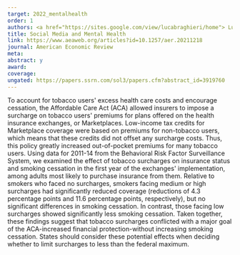 ```yaml
---
target: 2022_mentalhealth
order: 1
authors: <a href="https://sites.google.com/view/lucabraghieri/home"> Luca Braghieri </a> and <a href="https://alexeymakarin.github.io/"> Alexey Makarin </a>
title: Social Media and Mental Health 
link: https://www.aeaweb.org/articles?id=10.1257/aer.20211218
journal: American Economic Review 
meta: 
abstract: y
award: 
coverage: 
ungated: https://papers.ssrn.com/sol3/papers.cfm?abstract_id=3919760
---
```

To account for tobacco users' excess health care costs and encourage cessation, the Affordable Care Act (ACA) allowed insurers to impose a surcharge on tobacco users' premiums for plans offered on the health insurance exchanges, or Marketplaces. Low-income tax credits for Marketplace coverage were based on premiums for non-tobacco users, which means that these credits did not offset any surcharge costs. Thus, this policy greatly increased out-of-pocket premiums for many tobacco users. Using data for 2011-14 from the Behavioral Risk Factor Surveillance System, we examined the effect of tobacco surcharges on insurance status and smoking cessation in the first year of the exchanges' implementation, among adults most likely to purchase insurance from them. Relative to smokers who faced no surcharges, smokers facing medium or high surcharges had significantly reduced coverage (reductions of 4.3 percentage points and 11.6 percentage points, respectively), but no significant differences in smoking cessation. In contrast, those facing low surcharges showed significantly less smoking cessation. Taken together, these findings suggest that tobacco surcharges conflicted with a major goal of the ACA-increased financial protection-without increasing smoking cessation. States should consider these potential effects when deciding whether to limit surcharges to less than the federal maximum.